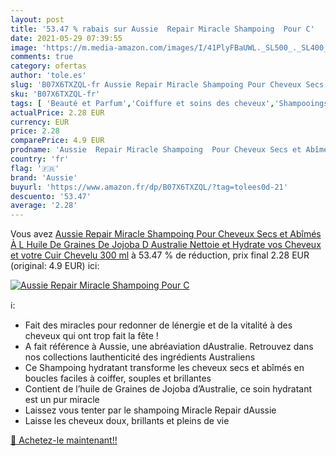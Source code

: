 ```yaml
---
layout: post
title: '53.47 % rabais sur Aussie  Repair Miracle Shampoing  Pour C'
date: 2021-05-29 07:39:55
image: 'https://m.media-amazon.com/images/I/41PlyFBaUWL._SL500_._SL400_.jpg'
comments: true
category: ofertas
author: 'tole.es'
slug: 'B07X6TXZQL-fr Aussie Repair Miracle Shampoing Pour Cheveux Secs et...'
sku: 'B07X6TXZQL-fr'
tags: [ 'Beauté et Parfum','Coiffure et soins des cheveux','Shampooings','Soins des cheveux','aussie', ]
actualPrice: 2.28 EUR
currency: EUR
price: 2.28
comparePrice: 4.9 EUR
prodname: 'Aussie  Repair Miracle Shampoing  Pour Cheveux Secs et Abîmés  À L Huile De Graines De Jojoba D Australie  Nettoie et Hydrate vos Cheveux et votre Cuir Chevelu  300 ml'
country: 'fr'
flag: '🇫🇷'
brand: 'Aussie'
buyurl: 'https://www.amazon.fr/dp/B07X6TXZQL/?tag=tolees0d-21'
descuento: '53.47'
average: '2.28'
---
```


Vous avez [Aussie  Repair Miracle Shampoing  Pour Cheveux Secs et Abîmés  À L Huile De Graines De Jojoba D Australie  Nettoie et Hydrate vos Cheveux et votre Cuir Chevelu  300 ml](https://www.amazon.fr/dp/B07X6TXZQL/?tag=tolees0d-21)  à  53.47 % de réduction, prix final  2.28 EUR (original: 4.9 EUR) ici:

[![Aussie  Repair Miracle Shampoing  Pour C](https://m.media-amazon.com/images/I/41PlyFBaUWL._SL500_._SL400_.jpg)](https://www.amazon.fr/dp/B07X6TXZQL/?tag=tolees0d-21)

ℹ️:

- Fait des miracles pour redonner de lénergie et de la vitalité à des cheveux qui ont trop fait la fête !
- A fait référence à Aussie, une abréaviation dAustralie. Retrouvez dans nos collections lauthenticité des ingrédients Australiens
- Ce Shampoing hydratant transforme les cheveux secs et abîmés en boucles faciles à coiffer, souples et brillantes
- Contient de l’huile de Graines de Jojoba d’Australie, ce soin hydratant est un pur miracle
- Laissez vous tenter par le shampoing Miracle Repair dAussie
- Laisse les cheveux doux, brillants et pleins de vie

[🛒 Achetez-le maintenant!!](https://www.amazon.fr/dp/B07X6TXZQL/?tag=tolees0d-21)
